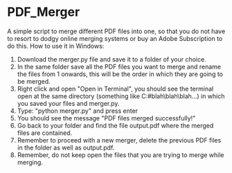 # PDF_Merger
A simple script to merge different PDF files into one, so that you do not have to resort to dodgy online merging systems or buy an Adobe Subscription to do this.
How to use it in Windows:
1. Download the merger.py file and save it to a folder of your choice. 
2. In the same folder save all the PDF files you want to merge and rename the files from 1 onwards, this will be the order in which they are going to be merged.
3. Right click and open "Open in Terminal", you should see the terminal open at the same directory (something like C:#blah\blah\blah...) in which you saved your files and merger.py.
4. Type: "python merger.py" and press enter
5. You should see the message "PDF files merged successfully!"
6. Go back to your folder and find the file output.pdf where the merged files are contained. 
7. Remember to proceed with a new merger, delete the previous PDF files in the folder as well as output.pdf.
8. Remember, do not keep open the files that you are trying to merge while merging.
